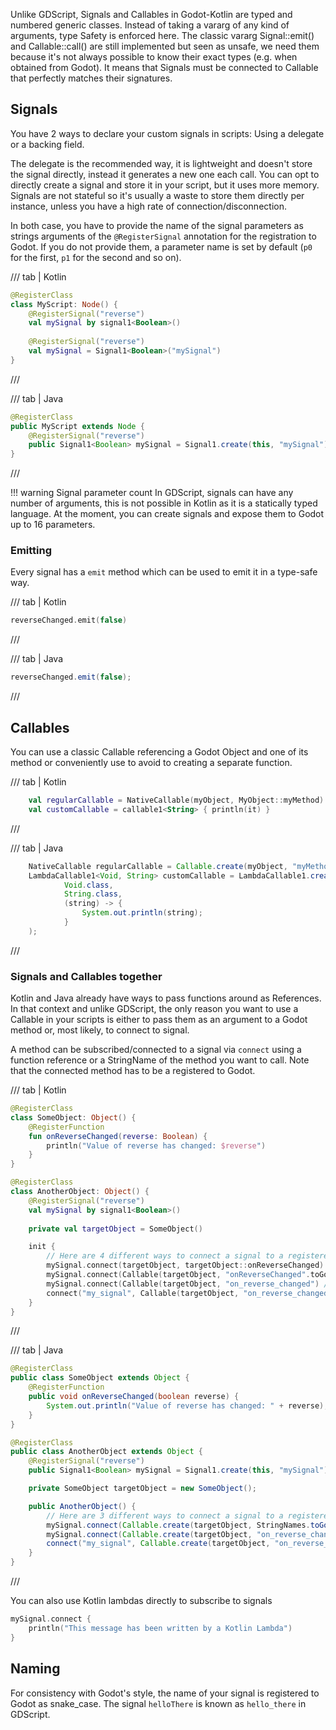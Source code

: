 Unlike GDScript, Signals and Callables in Godot-Kotlin are typed and numbered generic classes. 
Instead of taking a vararg of any kind of arguments, type Safety is enforced here. 
The classic vararg Signal::emit() and Callable::call() are still implemented but seen as unsafe, we need them because it's not always possible to know their exact types (e.g. when obtained from Godot).
It means that Signals must be connected to Callable that perfectly matches their signatures.

## Signals
You have 2 ways to declare your custom signals in scripts: Using a delegate or a backing field.

The delegate is the recommended way, it is lightweight and doesn't store the signal directly, instead it generates a new one each call.
You can opt to directly create a signal and store it in your script, but it uses more memory.
Signals are not stateful so it's usually a waste to store them directly per instance, unless you have a high rate of connection/disconnection.

In both case, you have to provide the name of the signal parameters as strings arguments of the `@RegisterSignal` annotation for the registration to Godot. If you do not provide them, a parameter name is set by default (`p0` for the first, `p1` for the second and so on).

/// tab | Kotlin
```kotlin
@RegisterClass
class MyScript: Node() {
    @RegisterSignal("reverse")
    val mySignal by signal1<Boolean>()
    
    @RegisterSignal("reverse")
    val mySignal = Signal1<Boolean>("mySignal")
}
```
///

/// tab | Java
```java
@RegisterClass
public MyScript extends Node {
    @RegisterSignal("reverse")
    public Signal1<Boolean> mySignal = Signal1.create(this, "mySignal"); // Only one way to do it in Java.
}
```
///

!!! warning Signal parameter count
    In GDScript, signals can have any number of arguments, this is not possible in Kotlin as it is a statically typed language. 
    At the moment, you can create signals and expose them to Godot up to 16 parameters.

### Emitting

Every signal has a `emit` method which can be used to emit it in a type-safe way.

/// tab | Kotlin
```kotlin
reverseChanged.emit(false)
```
///

/// tab | Java
```java
reverseChanged.emit(false);
```
///

## Callables

You can use a classic Callable referencing a Godot Object and one of its method or conveniently use to avoid to creating a separate function.


/// tab | Kotlin
```kotlin
    val regularCallable = NativeCallable(myObject, MyObject::myMethod)
    val customCallable = callable1<String> { println(it) }
```
///

/// tab | Java
```java
    NativeCallable regularCallable = Callable.create(myObject, "myMethod".toGodotName());
    LambdaCallable1<Void, String> customCallable = LambdaCallable1.create(
            Void.class,
            String.class,
            (string) -> {
                System.out.println(string);
            }
    );
```
///

### Signals and Callables together

Kotlin and Java already have ways to pass functions around as References. 
In that context and unlike GDScript, the only reason you want to use a Callable in your scripts is either to pass them as an argument to a Godot method or, most likely, to connect to signal. 

A method can be subscribed/connected to a signal via `connect` using a function reference or a StringName of the method you want to call.
Note that the connected method has to be a registered to Godot.

/// tab | Kotlin
```kotlin
@RegisterClass
class SomeObject: Object() {
    @RegisterFunction
    fun onReverseChanged(reverse: Boolean) {
        println("Value of reverse has changed: $reverse")
    }
}

@RegisterClass
class AnotherObject: Object() { 
    @RegisterSignal("reverse")
    val mySignal by signal1<Boolean>()
    
    private val targetObject = SomeObject()

    init {
        // Here are 4 different ways to connect a signal to a registered method
        mySignal.connect(targetObject, targetObject::onReverseChanged) // The recommanded way. Create a Callable behind the hood.
        mySignal.connect(Callable(targetObject, "onReverseChanged".toGodotName()) // Second pick, use it if you can't have a function reference.
        mySignal.connect(Callable(targetObject, "on_reverse_changed") // Unsafe, try to use snake_case in your code as least as possible.
        connect("my_signal", Callable(targetObject, "on_reverse_changed") // Really, don't do that.
    }
}
```
///

/// tab | Java
```java
@RegisterClass
public class SomeObject extends Object {
    @RegisterFunction
    public void onReverseChanged(boolean reverse) {
        System.out.println("Value of reverse has changed: " + reverse);
    }
}

@RegisterClass
public class AnotherObject extends Object {
    @RegisterSignal("reverse")
    public Signal1<Boolean> mySignal = Signal1.create(this, "mySignal");

    private SomeObject targetObject = new SomeObject();

    public AnotherObject() {
        // Here are 3 different ways to connect a signal to a registered method. The method reference syntax is not implemented for Java.
        mySignal.connect(Callable.create(targetObject, StringNames.toGodotName("onReverseChanged"))); // The recommanded way.
        mySignal.connect(Callable.create(targetObject, "on_reverse_changed")); // Unsafe, try to use snake_case in your code as least as possible.
        connect("my_signal", Callable.create(targetObject, "on_reverse_changed")); // Really, don't do that.
    }
}
```
///

You can also use Kotlin lambdas directly to subscribe to signals

```kt
mySignal.connect {
    println("This message has been written by a Kotlin Lambda")
}
```

## Naming

For consistency with Godot's style, the name of your signal is registered to Godot as snake_case.
The signal `helloThere` is known as `hello_there` in GDScript.